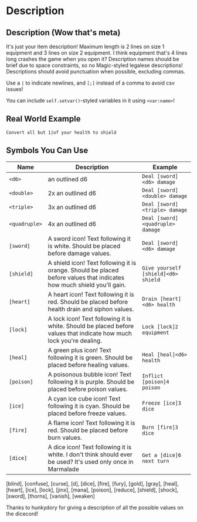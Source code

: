 # Description
## Description (Wow that's meta)
It's just your item description! Maximum length is 2 lines on size 1 equipment and 3 lines on size 2 equipment. I think equipment that's 4 lines long crashes the game when you open it? Description names should be brief due to space constraints, so no Magic-styled legalese descriptions! Descriptions should avoid punctuation when possible, excluding commas.

Use a `|` to indicate newlines, and `[;]` instead of a comma to avoid csv issues!

You can include `self.setvar()`-styled variables in it using `<var:name>`!

## Real World Example
`Convert all but 1|of your health to shield`

## Symbols You Can Use
Name | Description | Example
--- | --- | ---
`<d6>` | an outlined d6 | `Deal [sword]<d6> damage`
`<double>` | 2x an outlined d6 | `Deal [sword]<double> damage`
`<triple>` | 3x an outlined d6 | `Deal [sword]<triple> damage`
`<quadruple>` | 4x an outlined d6 | `Deal [sword]<quadruple> damage`
`[sword]` | A sword icon! Text following it is white. Should be placed before damage values. | `Deal [sword]<d6> damage`
`[shield]` | A shield icon! Text following it is orange. Should be placed before values that indicates how much shield you'll gain. | `Give yourself [shield]<d6> shield`
`[heart]` | A heart icon! Text following it is red. Should be placed before health drain and siphon values. | `Drain [heart]<d6> health`
`[lock]` | A lock icon! Text following it is white. Should be placed before values that indicate how much lock you're dealing. | `Lock [lock]2 equipment`
`[heal]` | A green plus icon! Text following it is green. Should be placed before healing values. | `Heal [heal]<d6> health`
`[poison]` | A poisonous bubble icon! Text following it is purple. Should be placed before poison values. | `Inflict [poison]4 poison`
`[ice]` | A cyan ice cube icon! Text following it is cyan. Should be placed before freeze values. | `Freeze [ice]3 dice`
`[fire]` | A flame icon! Text following it is red. Should be placed before burn values. | `Burn [fire]3 dice`
`[dice]` | A dice icon! Text following it is white. I don't think should ever be used? It's used only once in Marmalade | `Get a [dice]6 next turn`

[blind], [confuse], [curse], [d], [dice], [fire], [fury], [gold], [gray], [heal], [heart], [ice], [lock], [jinx], [mana], [poison], [reduce], [shield], [shock], [sword], [thorns], [vanish], [weaken]

Thanks to hunkydory for giving a description of all the possible values on the dicecord!